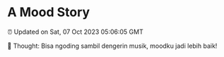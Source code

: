 # A Mood Story

⏰ Updated on Sat, 07 Oct 2023 05:06:05 GMT

💭 Thought: Bisa ngoding sambil dengerin musik, moodku jadi lebih baik!

